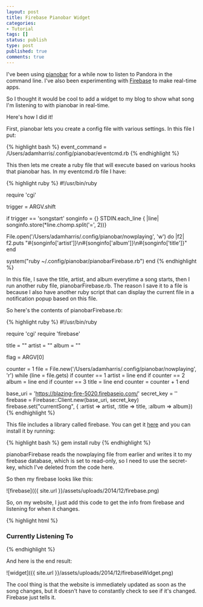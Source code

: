 ```yaml
---
layout: post
title: Firebase Pianobar Widget
categories:
- Tutorial
tags: []
status: publish
type: post
published: true
comments: true
---
```


I've been using [pianobar](http://6xq.net/projects/pianobar/) for a while now to listen to Pandora in the command line. I've also been experimenting with [Firebase](https://www.firebase.com/) to make real-time apps.

So I thought it would be cool to add a widget to my blog to show what song I'm listening to with pianobar in real-time.

Here's how I did it!

First, pianobar lets you create a config file with various settings. In this file I put:

{% highlight bash %}
event_command = /Users/adamharris/.config/pianobar/eventcmd.rb
{% endhighlight %}

This then lets me create a ruby file that will execute based on various hooks that pianobar has. In my eventcmd.rb file I have:

{% highlight ruby %}
#!/usr/bin/ruby

require 'cgi'

trigger = ARGV.shift

if trigger == 'songstart'
  songinfo = {}
  STDIN.each_line { |line| songinfo.store(*line.chomp.split('=', 2))}

  File.open('/Users/adamharris/.config/pianobar/nowplaying', 'w') do |f2|
    f2.puts "#{songinfo['artist']}\n#{songinfo['album']}\n#{songinfo['title']}"
  end

  system("ruby ~/.config/pianobar/pianobarFirebase.rb")
end
{% endhighlight %}

In this file, I save the title, artist, and album everytime a song starts, then I run another ruby file, pianobarFirebase.rb. The reason I save it to a file is because I also have another ruby script that can display the current file in a notification popup based on this file.

So here's the contents of pianobarFirebase.rb:


{% highlight ruby %}
#!/usr/bin/ruby

require 'cgi'
require 'firebase'

title = ""
artist = ""
album = ""

flag = ARGV[0]

counter = 1
file = File.new('/Users/adamharris/.config/pianobar/nowplaying', 'r')
while (line = file.gets)
  if counter == 1
    artist = line
  end
  if counter == 2
    album = line
  end
  if counter == 3
    title = line
  end
  counter = counter + 1
end

base_uri = 'https://blazing-fire-5020.firebaseio.com/'
secret_key = ''
firebase = Firebase::Client.new(base_uri, secret_key)
firebase.set("currentSong", { :artist => artist, :title => title, :album => album})
{% endhighlight %}

This file includes a library called firebase. You can get it [here](https://github.com/oscardelben/firebase-ruby) and you can install it by running:

{% highlight bash %}
gem install ruby
{% endhighlight %}

pianobarFirebase reads the nowplaying file from earlier and writes it to my firebase database, which is set to read-only, so I need to use the secret-key, which I've deleted from the code here.

So then my firebase looks like this:

![firebase]({{ site.url }}/assets/uploads/2014/12/firebase.png)

So, on my website, I just add this code to get the info from firebase and listening for when it changes.


{% highlight html %}
<div class="widget">
	<h3>Currently Listening To</h3>
	<div id="pianobar">
		<div id="pianobarSong"></div>
		<div id="pianobarArtist"></div>
		<div id="pianobarAlbum"></div>
	</div>
</div>
<script>
	var ref = new Firebase("https://blazing-fire-5020.firebaseio.com/currentSong");
	ref.on("value", function(snapshot) {
		$('#pianobarSong').text(snapshot.val().title);
		$('#pianobarArtist').text(snapshot.val().artist);
		$('#pianobarAlbum').text(snapshot.val().album);
	}, function (errorObject) {
		console.warn("The read from firebase failed: " + errorObject.code);
	});
</script>
{% endhighlight %}

And here is the end result:

![widget]({{ site.url }}/assets/uploads/2014/12/firebaseWidget.png)

The cool thing is that the website is immediately updated as soon as the song changes, but it doesn't have to constantly check to see if it's changed. Firebase just tells it.
